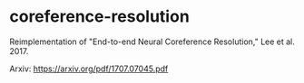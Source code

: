# coreference-resolution
Reimplementation of "End-to-end Neural Coreference Resolution," Lee et al. 2017. 

Arxiv: https://arxiv.org/pdf/1707.07045.pdf
